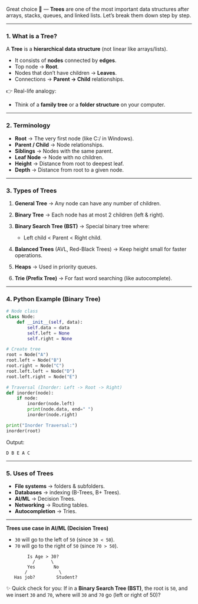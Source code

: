 Great choice 🌳 — **Trees** are one of the most important data structures after arrays, stacks, queues, and linked lists. Let’s break them down step by step.

---

### 1. What is a Tree?

A **Tree** is a **hierarchical data structure** (not linear like arrays/lists).

* It consists of **nodes** connected by **edges**.
* Top node → **Root**.
* Nodes that don’t have children → **Leaves**.
* Connections → **Parent → Child** relationships.

👉 Real-life analogy:

* Think of a **family tree** or a **folder structure** on your computer.

---

### 2. Terminology

* **Root** → The very first node (like C:/ in Windows).
* **Parent / Child** → Node relationships.
* **Siblings** → Nodes with the same parent.
* **Leaf Node** → Node with no children.
* **Height** → Distance from root to deepest leaf.
* **Depth** → Distance from root to a given node.

---

### 3. Types of Trees

1. **General Tree** → Any node can have any number of children.
2. **Binary Tree** → Each node has at most 2 children (left & right).
3. **Binary Search Tree (BST)** → Special binary tree where:

   * Left child < Parent < Right child.
4. **Balanced Trees** (AVL, Red-Black Trees) → Keep height small for faster operations.
5. **Heaps** → Used in priority queues.
6. **Trie (Prefix Tree)** → For fast word searching (like autocomplete).

---

### 4. Python Example (Binary Tree)

```python
# Node class
class Node:
    def __init__(self, data):
        self.data = data
        self.left = None
        self.right = None

# Create tree
root = Node("A")
root.left = Node("B")
root.right = Node("C")
root.left.left = Node("D")
root.left.right = Node("E")

# Traversal (Inorder: Left -> Root -> Right)
def inorder(node):
    if node:
        inorder(node.left)
        print(node.data, end=" ")
        inorder(node.right)

print("Inorder Traversal:")
inorder(root)
```

Output:

```
D B E A C
```

---

### 5. Uses of Trees

* **File systems** → folders & subfolders.
* **Databases** → indexing (B-Trees, B+ Trees).
* **AI/ML** → Decision Trees.
* **Networking** → Routing tables.
* **Autocompletion** → Tries.

---

**Trees use case in AI/ML (Decision Trees)**

* `30` will go to the left of `50` (since `30 < 50`).
* `70` will go to the right of `50` (since `70 > 50`).
```
        Is Age > 30?
          /      \
        Yes       No
       /            \
   Has job?        Student?
```

✨ Quick check for you:
If in a **Binary Search Tree (BST)**, the root is `50`, and we insert `30` and `70`, where will `30` and `70` go (left or right of 50)?

